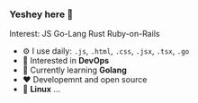 ### Yeshey here 👋
Interest: JS Go-Lang Rust Ruby-on-Rails<br>

- ⚙️ I use daily: `.js`, `.html`, `.css`, `.jsx`, `.tsx`, `.go`
-   :monocle_face: Interested in **DevOps**
-   :seedling: Currently learning **Golang**
-   :heart: Developemnt and open source
-   :penguin: **Linux** ...
